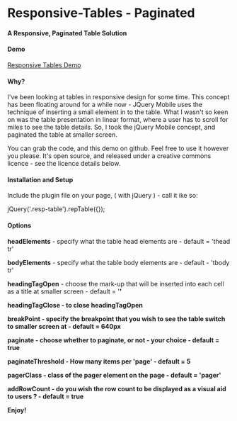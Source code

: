 Responsive-Tables - Paginated
=================

<h4>A Responsive, Paginated Table Solution</h4>

<h4>Demo</h4>

<a href ="http://m9digital.co.uk/development/responsive-tables/demo.html">Responsive Tables Demo</a>

<h4>Why?</h4>

I've been looking at tables in responsive design for some time. This concept has been floating around for a while now - JQuery Mobile uses the technique of inserting a small element in to the table. What I wasn't so keen on was the table presentation in linear format, where a user has to scroll for miles to see the table details. So, I took the jQuery Mobile concept, and paginated the table at smaller screen.


You can grab the code, and this demo on github. Feel free to use it however you please. It's open source, and released under a creative commons licence - see the licence details below.

<h4>Installation and Setup</h4>

Include the plugin file on your page, ( with jQuery ) - call it ike so:


jQuery('.resp-table').repTable({});


<h4>Options</h4>

<strong>headElements</strong> - specify what the table head elements are - default = 'thead tr'

<strong>bodyElements</strong> - specify what the table body elements are - default - 'tbody tr'

<strong>headingTagOpen</strong> - choose the mark-up that will be inserted into each cell as a title at smaller screen - default = '<b class ="rt-ss-label">'

<strong>headingTagClose</strong> - to close headingTagOpen

<strong>breakPoint</strong> - specify the breakpoint that you wish to see the table switch to smaller screen at - default = 640px

<strong>paginate</strong> - choose whether to paginate, or not - your choice - default = true

<strong>paginateThreshold</strong>  - How many items per 'page' - default = 5

<strong>pagerClass</strong> -  class of the pager element on the page - default = 'pager'

<strong>addRowCount</strong> - do you wish the row count to be displayed as a visual aid to users ? - default = true


Enjoy!
